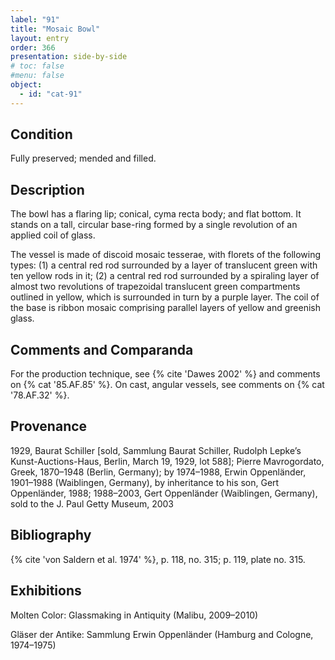 ```yaml
---
label: "91"
title: "Mosaic Bowl"
layout: entry
order: 366
presentation: side-by-side
# toc: false
#menu: false 
object:
  - id: "cat-91"
---
```


## Condition

Fully preserved; mended and filled.

## Description

The bowl has a flaring lip; conical, cyma recta body; and flat bottom. It stands on a tall, circular base-ring formed by a single revolution of an applied coil of glass.

The vessel is made of discoid mosaic tesserae, with florets of the following types: (1) a central red rod surrounded by a layer of translucent green with ten yellow rods in it; (2) a central red rod surrounded by a spiraling layer of almost two revolutions of trapezoidal translucent green compartments outlined in yellow, which is surrounded in turn by a purple layer. The coil of the base is ribbon mosaic comprising parallel layers of yellow and greenish glass.

## Comments and Comparanda

For the production technique, see {% cite 'Dawes 2002' %} and comments on {% cat '85.AF.85' %}. On cast, angular vessels, see comments on {% cat '78.AF.32' %}.

## Provenance

1929, Baurat Schiller [sold, Sammlung Baurat Schiller, Rudolph Lepke’s Kunst-Auctions-Haus, Berlin, March 19, 1929, lot 588]; Pierre Mavrogordato, Greek, 1870–1948 (Berlin, Germany); by 1974–1988, Erwin Oppenländer, 1901–1988 (Waiblingen, Germany), by inheritance to his son, Gert Oppenländer, 1988; 1988–2003, Gert Oppenländer (Waiblingen, Germany), sold to the J. Paul Getty Museum, 2003

## Bibliography

{% cite 'von Saldern et al. 1974' %}, p. 118, no. 315; p. 119, plate no. 315.

## Exhibitions

Molten Color: Glassmaking in Antiquity (Malibu, 2009–2010)

Gläser der Antike: Sammlung Erwin Oppenländer (Hamburg and Cologne, 1974–1975)